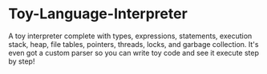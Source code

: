 # Toy-Language-Interpreter
A toy interpreter complete with types, expressions, statements, execution stack, heap, file tables, pointers, threads, locks, and garbage collection.
It's even got a custom parser so you can write toy code and see it execute step by step!
